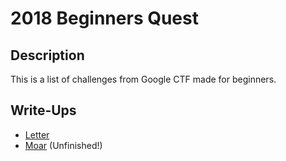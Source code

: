 # 2018 Beginners Quest
## Description
This is a list of challenges from Google CTF made for beginners.
## Write-Ups
- [Letter](md/letter.md)
- [Moar](md/moar.md) (Unfinished!)